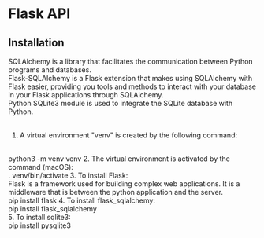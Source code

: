 # Flask API

## Installation
SQLAlchemy is a library that facilitates the communication between Python programs and databases.
<br/>
Flask-SQLAlchemy is a Flask extension that makes using SQLAlchemy with Flask easier, providing you tools and methods to interact with your database in your Flask applications through SQLAlchemy.
<br/>
Python SQLite3 module is used to integrate the SQLite database with Python.
<br/><br/>
1. A virtual environment "venv" is created by the following command:
<br/>
   python3 -m venv venv
2. The virtual environment is activated by the command (macOS):
<br/>
   . venv/bin/activate
3. To install Flask:<br/>
   Flask is a framework used for building complex web applications. It is a middleware that is between the python application and the server.
  <br/> 
   pip install flask
4. To install flask_sqlalchemy:
<br/>
   pip install flask_sqlalchemy
   <br/>
5. To install sqlite3:
<br/>
   pip install pysqlite3 
